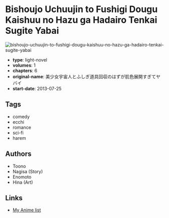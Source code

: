 # Bishoujo Uchuujin to Fushigi Dougu Kaishuu no Hazu ga Hadairo Tenkai Sugite Yabai

![bishoujo-uchuujin-to-fushigi-dougu-kaishuu-no-hazu-ga-hadairo-tenkai-sugite-yabai](https://cdn.myanimelist.net/images/manga/1/159953.jpg)

-   **type**: light-novel
-   **volumes**: 1
-   **chapters**: 6
-   **original-name**: 美少女宇宙人とふしぎ道具回収のはずが肌色展開すぎてヤバイ
-   **start-date**: 2013-07-25

## Tags

-   comedy
-   ecchi
-   romance
-   sci-fi
-   harem

## Authors

-   Toono
-   Nagisa (Story)
-   Enomoto
-   Hina (Art)

## Links

-   [My Anime list](https://myanimelist.net/manga/58171/Bishoujo_Uchuujin_to_Fushigi_Dougu_Kaishuu_no_Hazu_ga_Hadairo_Tenkai_Sugite_Yabai)
